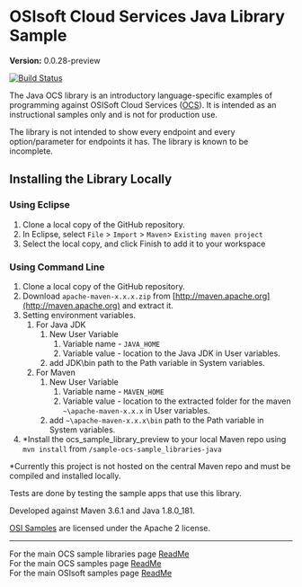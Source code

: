 # OSIsoft Cloud Services Java Library Sample

**Version:** 0.0.28-preview

[![Build Status](https://dev.azure.com/osieng/engineering/_apis/build/status/product-readiness/OCS/osisoft.sample-ocs-sample_libraries-java?repoName=osisoft%2Fsample-ocs-sample_libraries-java&branchName=main)](https://dev.azure.com/osieng/engineering/_build/latest?definitionId=2621&repoName=osisoft%2Fsample-ocs-sample_libraries-java&branchName=main)

The Java OCS library is an introductory language-specific examples of programming against OSISoft Cloud Services ([OCS](https://www.osisoft.com/Solutions/OSIsoft-Cloud-Services/)). It is intended as an instructional samples only and is not for production use.

The library is not intended to show every endpoint and every option/parameter for endpoints it has. The library is known to be incomplete.

## Installing the Library Locally

### Using Eclipse

1. Clone a local copy of the GitHub repository.
1. In Eclipse, select `File` > `Import` > `Maven`> `Existing maven project`
1. Select the local copy, and click Finish to add it to your workspace

### Using Command Line

1. Clone a local copy of the GitHub repository.
1. Download `apache-maven-x.x.x.zip` from [http://maven.apache.org](http://maven.apache.org) and extract it.
1. Setting environment variables.
   1. For Java JDK
      1. New User Variable
         1. Variable name - `JAVA_HOME`
         1. Variable value - location to the Java JDK in User variables.
      1. add JDK\bin path to the Path variable in System variables.
   1. For Maven
      1. New User Variable
         1. Variable name - `MAVEN_HOME`
         1. Variable value - location to the extracted folder for the maven `~\apache-maven-x.x.x` in User variables.
      1. add `~\apache-maven-x.x.x\bin` path to the Path variable in System variables.
1. \*Install the ocs_sample_library_preview to your local Maven repo using `mvn install` from `/sample-ocs-sample_libraries-java`

\*Currently this project is not hosted on the central Maven repo and must be compiled and installed locally.

Tests are done by testing the sample apps that use this library.

Developed against Maven 3.6.1 and Java 1.8.0_181.

[OSI Samples](https://github.com/osisoft/OSI-samples) are licensed under the Apache 2 license.

---

For the main OCS sample libraries page [ReadMe](https://github.com/osisoft/OSI-Samples-OCS/blob/main/docs/SAMPLE_LIBRARIES_README.md)  
For the main OCS samples page [ReadMe](https://github.com/osisoft/OSI-Samples-OCS)  
For the main OSIsoft samples page [ReadMe](https://github.com/osisoft/OSI-Samples)
